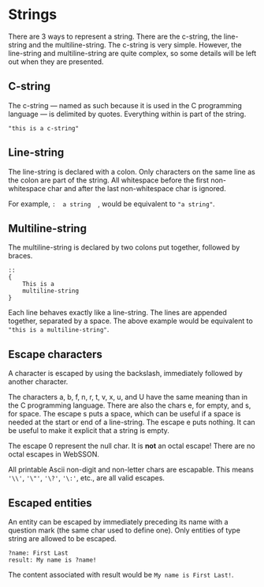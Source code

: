 ---
---
# Strings

There are 3 ways to represent a string. There are the c-string, the line-string
and the multiline-string. The c-string is very simple. However, the line-string
and multiline-string are quite complex, so some details will be left out when
they are presented.

## C-string

The c-string &mdash; named as such because it is used in the C programming
language &mdash; is delimited by quotes. Everything within is part of the
string.

```websson
"this is a c-string"
```

## Line-string

The line-string is declared with a colon. Only characters on the same line as
the colon are part of the string. All whitespace before the first non-whitespace
char and after the last non-whitespace char is ignored.

For example, `:  a string  `, would be equivalent to `"a string"`.

## Multiline-string

The multiline-string is declared by two colons put together, followed by braces.

```websson
::
{
	This is a
	multiline-string
}
```

Each line behaves exactly like a line-string. The lines are appended together,
separated by a space. The above example would be equivalent to
`"this is a multiline-string"`.

## Escape characters

A character is escaped by using the backslash, immediately followed by another
character.

The characters a, b, f, n, r, t, v, x, u, and U have the same meaning than in
the C programming language. There are also the chars e, for empty, and s, for
space. The escape s puts a space, which can be useful if a space is needed at
the start or end of a line-string. The escape e puts nothing. It can be useful
to make it explicit that a string is empty.

The escape 0 represent the null char. It is **not** an octal escape! There are
no octal escapes in WebSSON.

All printable Ascii non-digit and non-letter chars are escapable. This means
`'\\'`, `'\"'`, `'\?'`, `'\:'`, etc., are all valid escapes.

## Escaped entities

An entity can be escaped by immediately preceding its name with a question mark
(the same char used to define one). Only entities of type string are allowed to
be escaped.

```websson
?name: First Last
result: My name is ?name!
```

The content associated with result would be `My name is First Last!`.